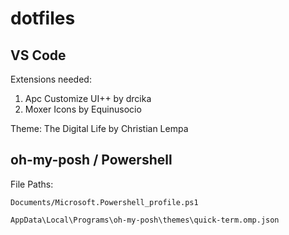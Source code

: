 # dotfiles

## VS Code

Extensions needed:

1. Apc Customize UI++ by drcika
2. Moxer Icons by Equinusocio

Theme: The Digital Life by Christian Lempa

## oh-my-posh / Powershell

File Paths:

`Documents/Microsoft.Powershell_profile.ps1`

`AppData\Local\Programs\oh-my-posh\themes\quick-term.omp.json`
